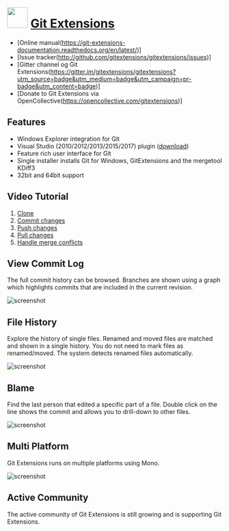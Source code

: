 ﻿# <img src="https://cdn.jsdelivr.net/gh/chtof/chocolatey-packages/automatic/gitextensions.portable/gitextensions.portable.png" width="48" height="48"/> [Git Extensions](https://chocolatey.org/packages/gitextensions.portable)

- [Online manual(https://git-extensions-documentation.readthedocs.org/en/latest/)] 
- [Issue tracker(http://github.com/gitextensions/gitextensions/issues)]
- [Gitter channel og Git Extensions(https://gitter.im/gitextensions/gitextensions?utm_source=badge&utm_medium=badge&utm_campaign=pr-badge&utm_content=badge)]
- [Donate to Git Extensions via OpenCollective(https://opencollective.com/gitextensions)]

## Features
- Windows Explorer integration for Git
- Visual Studio (2010/2012/2013/2015/2017) plugin ([download](https://marketplace.visualstudio.com/items?itemName=HenkWesthuis.GitExtensions))
- Feature rich user interface for Git
- Single installer installs Git for Windows, GitExtensions and the mergetool KDiff3
- 32bit and 64bit support

## Video Tutorial
1. [Clone](http://www.youtube.com/watch?v=TlZXSkJGKF8)
2. [Commit changes](http://www.youtube.com/watch?v=B8uvje6X7lo)
3. [Push changes](http://www.youtube.com/watch?v=JByfXdbVAiE)
4. [Pull changes](http://www.youtube.com/watch?v=9g8gXPsi5Ko)
5. [Handle merge conflicts](http://www.youtube.com/watch?v=Kmc39RvuGM8)

## View Commit Log
The full commit history can be browsed. Branches are shown using a graph which highlights commits that are included in the current revision.

![screenshot](https://cdn.jsdelivr.net/gh/chtof/chocolatey-packages/automatic/gitextensions.portable/screenshot1.png)

## File History
Explore the history of single files. Renamed and moved files are matched and shown in a single history. You do not need to mark files as renamed/moved. The system detects renamed files automatically.

![screenshot](https://cdn.jsdelivr.net/gh/chtof/chocolatey-packages/automatic/gitextensions.portable/screenshot2.png)

## Blame
Find the last person that edited a specific part of a file. Double click on the line shows the commit and allows you to drill-down to other files.

![screenshot](https://cdn.jsdelivr.net/gh/chtof/chocolatey-packages/automatic/gitextensions.portable/screenshot3.png)

## Multi Platform
Git Extensions runs on multiple platforms using Mono.

![screenshot](https://cdn.jsdelivr.net/gh/chtof/chocolatey-packages/automatic/gitextensions.portable/screenshot4.png)

## Active Community
The active community of Git Extensions is still growing and is supporting Git Extensions.